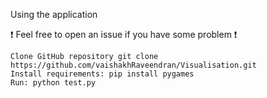 Using the application

❗ Feel free to open an issue if you have some problem ❗

    Clone GitHub repository git clone https://github.com/vaishakhRaveendran/Visualisation.git
    Install requirements: pip install pygames
    Run: python test.py

